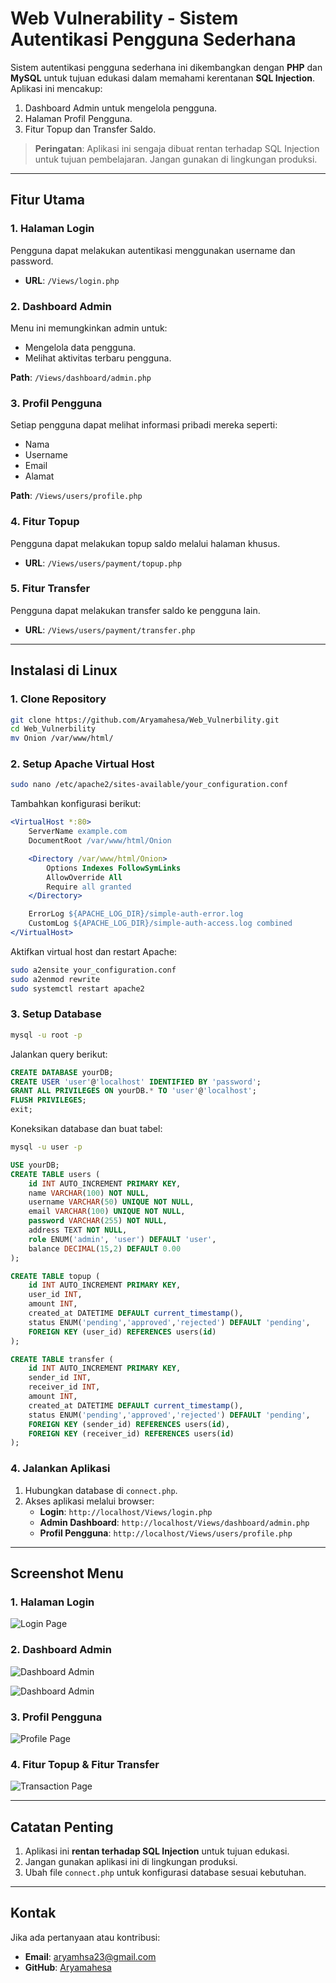 # Web Vulnerability - Sistem Autentikasi Pengguna Sederhana

Sistem autentikasi pengguna sederhana ini dikembangkan dengan **PHP** dan **MySQL** untuk tujuan edukasi dalam memahami kerentanan **SQL Injection**. Aplikasi ini mencakup:

1. Dashboard Admin untuk mengelola pengguna.
2. Halaman Profil Pengguna.
3. Fitur Topup dan Transfer Saldo.

> **Peringatan**: Aplikasi ini sengaja dibuat rentan terhadap SQL Injection untuk tujuan pembelajaran. Jangan gunakan di lingkungan produksi.

---

## Fitur Utama

### 1. Halaman Login

Pengguna dapat melakukan autentikasi menggunakan username dan password.

- **URL**: `/Views/login.php`

### 2. Dashboard Admin

Menu ini memungkinkan admin untuk:

- Mengelola data pengguna.
- Melihat aktivitas terbaru pengguna.

**Path**: `/Views/dashboard/admin.php`

### 3. Profil Pengguna

Setiap pengguna dapat melihat informasi pribadi mereka seperti:

- Nama
- Username
- Email
- Alamat

**Path**: `/Views/users/profile.php`

### 4. Fitur Topup

Pengguna dapat melakukan topup saldo melalui halaman khusus.

- **URL**: `/Views/users/payment/topup.php`

### 5. Fitur Transfer

Pengguna dapat melakukan transfer saldo ke pengguna lain.

- **URL**: `/Views/users/payment/transfer.php`

---

## Instalasi di Linux

### 1. Clone Repository

```bash
git clone https://github.com/Aryamahesa/Web_Vulnerbility.git
cd Web_Vulnerbility
mv Onion /var/www/html/
```

### 2. Setup Apache Virtual Host

```bash
sudo nano /etc/apache2/sites-available/your_configuration.conf
```

Tambahkan konfigurasi berikut:

```apache
<VirtualHost *:80>
    ServerName example.com
    DocumentRoot /var/www/html/Onion

    <Directory /var/www/html/Onion>
        Options Indexes FollowSymLinks
        AllowOverride All
        Require all granted
    </Directory>

    ErrorLog ${APACHE_LOG_DIR}/simple-auth-error.log
    CustomLog ${APACHE_LOG_DIR}/simple-auth-access.log combined
</VirtualHost>
```

Aktifkan virtual host dan restart Apache:

```bash
sudo a2ensite your_configuration.conf
sudo a2enmod rewrite
sudo systemctl restart apache2
```

### 3. Setup Database

```bash
mysql -u root -p
```

Jalankan query berikut:

```sql
CREATE DATABASE yourDB;
CREATE USER 'user'@'localhost' IDENTIFIED BY 'password';
GRANT ALL PRIVILEGES ON yourDB.* TO 'user'@'localhost';
FLUSH PRIVILEGES;
exit;
```

Koneksikan database dan buat tabel:

```bash
mysql -u user -p
```

```sql
USE yourDB;
CREATE TABLE users (
    id INT AUTO_INCREMENT PRIMARY KEY,
    name VARCHAR(100) NOT NULL,
    username VARCHAR(50) UNIQUE NOT NULL,
    email VARCHAR(100) UNIQUE NOT NULL,
    password VARCHAR(255) NOT NULL,
    address TEXT NOT NULL,
    role ENUM('admin', 'user') DEFAULT 'user',
    balance DECIMAL(15,2) DEFAULT 0.00
);

CREATE TABLE topup (
    id INT AUTO_INCREMENT PRIMARY KEY,
    user_id INT,
    amount INT,
    created_at DATETIME DEFAULT current_timestamp(),
    status ENUM('pending','approved','rejected') DEFAULT 'pending',
    FOREIGN KEY (user_id) REFERENCES users(id)
);

CREATE TABLE transfer (
    id INT AUTO_INCREMENT PRIMARY KEY,
    sender_id INT,
    receiver_id INT,
    amount INT,
    created_at DATETIME DEFAULT current_timestamp(),
    status ENUM('pending','approved','rejected') DEFAULT 'pending',
    FOREIGN KEY (sender_id) REFERENCES users(id),
    FOREIGN KEY (receiver_id) REFERENCES users(id)
);
```

### 4. Jalankan Aplikasi

1. Hubungkan database di `connect.php`.
2. Akses aplikasi melalui browser:
   - **Login**: `http://localhost/Views/login.php`
   - **Admin Dashboard**: `http://localhost/Views/dashboard/admin.php`
   - **Profil Pengguna**: `http://localhost/Views/users/profile.php`

---

## Screenshot Menu

### 1. Halaman Login
![Login Page](/img/login-page.png)

### 2. Dashboard Admin
![Dashboard Admin](/img/data-users.png)


![Dashboard Admin](/img/status-users.png)

### 3. Profil Pengguna
![Profile Page](/img/profile-page.png)

### 4. Fitur Topup & Fitur Transfer
![Transaction Page](/img/transaction-page.png)



---

## Catatan Penting

1. Aplikasi ini **rentan terhadap SQL Injection** untuk tujuan edukasi.
2. Jangan gunakan aplikasi ini di lingkungan produksi.
3. Ubah file `connect.php` untuk konfigurasi database sesuai kebutuhan.

---

## Kontak

Jika ada pertanyaan atau kontribusi:

- **Email**: [aryamhsa23@gmail.com](mailto\:aryamhsa23@gmail.com.com)
- **GitHub**: [Aryamahesa](https://github.com/Aryamahesaa)

